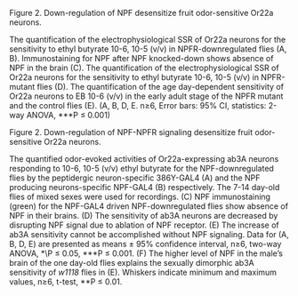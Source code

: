 Figure 2. Down-regulation of NPF desensitize fruit odor-sensitive Or22a neurons.

The quantification of the electrophysiological SSR of Or22a neurons for the sensitivity to ethyl butyrate 10-6, 10-5 (v/v) in NPFR-downregulated flies (A, B). Immunostaining for NPF after NPF knocked-down shows absence of NPF in the brain (C). The quantification of the electrophysiological SSR of Or22a neurons for the sensitivity to ethyl butyrate 10-6, 10-5 (v/v) in NPFR-mutant flies (D). The quantification of the age day-dependent sensitivity of Or22a neurons to EB 10-6 (v/v) in the early adult stage of the NPFR mutant and the control flies (E). (A, B, D, E. n≥6, Error bars: 95% CI, statistics: 2-way ANOVA, ***P ≤ 0.001)  


Figure 2. Down-regulation of NPF-NPFR signaling desensitize fruit odor-sensitive Or22a neurons.

The quantified odor-evoked activities of Or22a-expressing ab3A neurons responding to 10-6, 10-5 (v/v) ethyl butyrate for the NPF-downregulated flies by the peptidergic neuron-specific 386Y-GAL4 (A) and the NPF producing neurons-specific NPF-GAL4 (B) respectively. The 7-14 day-old flies of mixed sexes were used for recordings. (C) NPF immunostaining (green) for the NPF-GAL4 driven NPF-downregulated flies show absence of NPF in their brains. (D) The sensitivity of ab3A neurons are decreased by disrupting NPF signal due to ablation of NPF receptor. (E) The increase of ab3A sensitivity cannot be accomplished without NPF signaling. Data for (A, B, D, E) are presented as means ± 95% confidence interval, n≥6, two-way ANOVA, \*\P ≤ 0.05, \*\*\*P ≤ 0.001. (F) The higher level of NPF in the male’s brain of the one day-old flies explains the sexually dimorphic ab3A sensitivity of _w1118_ flies in (E). Whiskers indicate minimum and maximum values, n≥6, t-test, \*\*P ≤ 0.01.
